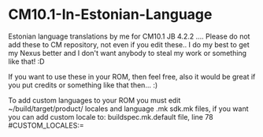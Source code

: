 CM10.1-In-Estonian-Language
===========================

Estonian language translations by me for CM10.1 JB 4.2.2 ....
Please do not add these to CM repository, not even if you edit these..
I do my best to get my Nexus better and I don't want anybody to steal my work or something like that! :D

If you want to use these in your ROM, then feel free, also it would be great if you put credits or something like that then... :)

To add custom languages to your ROM you must edit ~/build/target/product/ locales and language .mk sdk.mk files, if you want you can add custom locale to: buildspec.mk.default file, line 78 #CUSTOM_LOCALES:=
